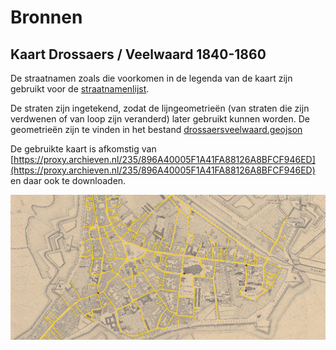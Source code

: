 # Bronnen

## Kaart Drossaers / Veelwaard 1840-1860

De straatnamen zoals die voorkomen in de legenda van de kaart zijn gebruikt voor de [straatnamenlijst](schrijfwijzes/straatnamenlijst.csv).

De straten zijn ingetekend, zodat de lijngeometrieën (van straten die zijn verdwenen of van loop zijn veranderd) later gebruikt kunnen worden. De geometrieën zijn te vinden in het bestand [drossaersveelwaard.geojson](drossaersveelwaard.geojson)

De gebruikte kaart is afkomstig van [https://proxy.archieven.nl/235/896A40005F1A41FA88126A8BFCF946ED](https://proxy.archieven.nl/235/896A40005F1A41FA88126A8BFCF946ED) en daar ook te downloaden.

![kaart in QGIS](drossaersveelwaard.jpg)